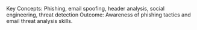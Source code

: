 Key Concepts: Phishing, email spoofing, header analysis, social engineering, threat detection
Outcome: Awareness of phishing tactics and email threat analysis skills.
